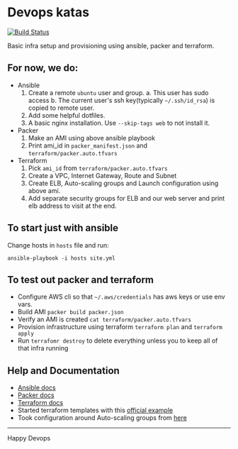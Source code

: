 # Devops katas
[![Build Status](https://travis-ci.org/karambir/devops-kata.svg?branch=master)](https://travis-ci.org/karambir/devops-kata)

Basic infra setup and provisioning using ansible, packer and terraform.

## For now, we do:

- Ansible
  1. Create a remote `ubuntu` user and group.
    a. This user has sudo access
    b. The current user's ssh key(typically `~/.ssh/id_rsa`) is copied to remote user.
  2. Add some helpful dotfiles.
  3. A basic nginx installation. Use `--skip-tags web` to not install it.
- Packer
  1. Make an AMI using above ansible playbook
  2. Print ami_id in `packer_manifest.json` and `terraform/packer.auto.tfvars`
- Terraform
  1. Pick `ami_id` from `terraform/packer.auto.tfvars`
  2. Create a VPC, Internet Gateway, Route and Subnet
  3. Create ELB, Auto-scaling groups and Launch configuration using above ami.
  4. Add separate security groups for ELB and our web server and print elb address to visit at the end.

## To start just with ansible

Change hosts in `hosts` file and run:

    ansible-playbook -i hosts site.yml

## To test out packer and terraform

- Configure AWS cli so that `~/.aws/credentials` has aws keys or use env vars.
- Build AMI `packer build packer.json`
- Verify an AMI is created `cat terraform/packer.auto.tfvars`
- Provision infrastructure using terraform `terraform plan` and `terraform apply`
- Run `terrafomr destroy` to delete everything unless you to keep all of that infra running

## Help and Documentation

- [Ansible docs](https://docs.ansible.com/)
- [Packer docs](https://www.packer.io/docs/index.html)
- [Terraform docs](https://www.terraform.io/docs/index.html)
- Started terraform templates with this [official example](https://github.com/terraform-providers/terraform-provider-aws/tree/master/examples/two-tier)
- Took configuration around Auto-scaling groups from [here](https://medium.com/@I_M_Harsh/build-and-deploy-using-jenkins-packer-and-terraform-40b2aafedaec)

----

Happy Devops

